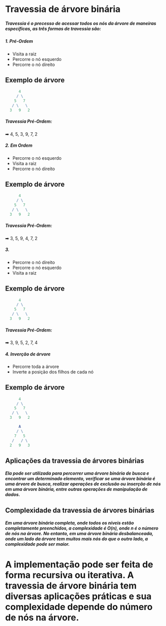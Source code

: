 # Travessia de árvore binária

##### Travessia é o precesso de acessar todos os nós da árvore de maneiras específicas, as três formas de travessia são:

##### 1. Pré-Ordem
- Visita a raiz
- Percorre o nó esquerdo
- Percorre o nó direito

## Exemplo de árvore
```mathematica
      4
     / \
    5   7
   / \   \
  3   9   2
```
##### Travessia Pré-Ordem:

➡ 4, 5, 3, 9, 7, 2

##### 2. Em Ordem
- Percorre o nó esquerdo
- Visita a raiz
- Percorre o nó direito

## Exemplo de árvore
```mathematica
      4
     / \
    5   7
   / \   \
  3   9   2
```

##### Travessia Pré-Ordem:

➡ 3, 5, 9, 4, 7, 2
##### 3. 
- Percorre o nó direito
- Percorre o nó esquerdo
- Visita a raiz

## Exemplo de árvore
```mathematica
      4
     / \
    5   7
   / \   \
  3   9   2
```
##### Travessia Pré-Ordem:

➡ 3, 9, 5, 2, 7, 4

##### 4. Inverção de árvore
- Percorre toda a árvore
- Inverte a posição dos filhos de cada nó

## Exemplo de árvore

```mathematica
      4
     / \
    5   7
   / \   \
  3   9   2
```

```mathematica
      A
     / \
    7   5
   /   / \
  2   9   3

```
## Aplicações da travessia de árvores binárias

##### Ela pode ser utilizada para percorrer uma árvore binária de busca e encontrar um determinado elemento, verificar se uma árvore binária é uma árvore de busca, realizar operações de exclusão ou inserção de nós em uma árvore binária, entre outras operações de manipulação de dados.

## Complexidade da travessia de árvores binárias

##### Em uma árvore binária completa, onde todos os níveis estão completamente preenchidos, a complexidade é O(n), onde n é o número de nós na árvore. No entanto, em uma árvore binária desbalanceada, onde um lado da árvore tem muitos mais nós do que o outro lado, a complexidade pode ser maior.

#  A implementação pode ser feita de forma recursiva ou iterativa. A travessia de árvore binária tem diversas aplicações práticas e sua complexidade depende do número de nós na árvore. 
